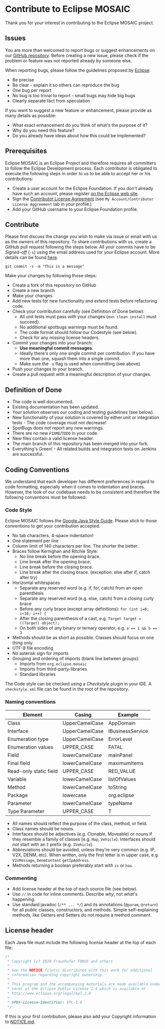 # Contribute to Eclipse MOSAIC

Thank you for your interest in contributing to the Eclipse MOSAIC project.

## Issues

You are more than welcomed to report bugs or suggest enhancements on our [GitHub repository](https://github.com/eclipse/mosaic).
Before creating a new issue, please check if the problem or feature was not reported already by someone else. 

When reporting bugs, please follow the guidelines 
proposed by [Eclipse](https://bugs.eclipse.org/bugs/page.cgi?id=bug-writing.html):
* Be precise
* Be clear - explain it so others can reproduce the bug
* One bug per report
* No bug is too trivial to report - small bugs may hide big bugs
* Clearly separate fact from speculation

If you want to suggest a new feature or enhancement, please provide as many details as possible:
* What exact enhancement do you think of  what's the purpose of it?
* Why do you need this feature?
* Do you already have ideas about how this could be implemented?

## Prerequisites

Eclipse MOSAIC is an Eclipse Project and therefore requires all committers to follow the Eclipse Development process. Each contributor 
is obligated to execute the following steps in order to us to be able to accept her or his contributions: 

* Create a user account for the Eclipse Foundation. If you don't already have such an account, please register 
  [on the Eclipse web site](https://dev.eclipse.org/site_login/createaccount.php). 
* Sign the [Contributor License Agreement](http://www.eclipse.org/legal/CLA.php) (see `My Account/Contributor License Aggreement` tab in your profile.)
* Add your GitHub username to your Eclipse Foundation profile.

## Contribute

Please first discuss the change you wish to make via issue or email with us as the owners of this repository. 
To share contributions with us,  create a GitHub pull request following the steps below. All your commits 
have to be *Signed-off* (`-s`) using the email address used for your Eclipse account. 
More details can be found [here](http://wiki.eclipse.org/Development_Resources/Contributing_via_Git). 

    git commit -s -m "This is a message"  

Make your changes by following those steps:

* Create a fork of this repository on GitHub
* Create a new branch
* Make your changes
* Add new tests for new functionality and extend tests before refactoring code.
* Check your contribution carefully (see Definition of Done below):
  * All unit tests must pass with your changes (`mvn clean install` must succeed).
  * No additional spotbugs warnings must be found.  
  * The code format should follow our Codestyle (see below).  
  * Check for any missing license headers.
* Commit your changes into your branch:
    * **Use meaningful commit messages**.
    * Ideally there's only one single commit per contribution. If you have more than one, squash them into a single commit. 
    * Make sure the `-s` flag is used when committing (see above).
* Push your changes to your branch.
* Create a pull request with a meaningful description of your changes.
  
## Definition of Done

* The code is well documented.
* Existing documentation has been updated.
* Your solution observes our coding and testing guidelines (see below).
* New functionality of your solution is covered by either unit or integration tests - The code coverage must not decrease!
* SpotBugs does not report any new warnings.
* There are no new `FIXME`/`TODO` in your code.
* New files contain a valid license header.
* The main branch of this repository has been merged into your fork.
* Everything's Green! - All related builds and integration tests on Jenkins are successful.

## Coding Conventions

We understand that each developer has different preferences in regard to code formatting, especially when it comes to indentation and braces. 
However, the look of our codebase needs to be consistent and therefore the following conventions must be followed. 

### Code Style

Eclipse MOSAIC follows the [Google Java Style Guide](https://github.com/google/styleguide). Please stick to those conventions to 
get your contribution accepted.

* No tab characters, 4-space indentation!
* One statement per line
* Column limit of 140 characters per line. The shorter the better.
* Braces follow Kernighan and Ritchie Style:
  * No line break before the opening brace.
  * Line break after the opening brace.
  * Line break before the closing brace.
  * Line break after the closing brace. (exception: else after if, catch after try)
* Horizontal whitespaces
  * Separate any reserved word (e.g. if, for, catch) from an open parenthesis
  * Separate any reserved word (e.g. else, catch) from a closing curly brace
  * Before any curly brace (except array definitions): `for (int i=0; i<10; i++) {`
  * After the closing parenthesis of a cast, e.g. `Target target = ((Target) object);`
  * On both sides of any binary or ternary operator, e.g. `a == 1 && b == 3`
* Methods should be as short as possible. Classes should focus on one thing only.
* UTF-8 file encoding
* No asterisk sign for imports
* Grouping and ordering of imports (blank line between groups):
  * Imports from `org.eclipse.mosaic`
  * Imports from third-party-libraries
  * Standard libraries
  
The Code style can be checked using a _Checkstyle_ plugin in your IDE. A `checkstyle.xml` file can be found in the root of the repository.
  
### Naming conventions

| Element                | Casing         | Example          |
|------------------------|----------------|------------------|
| Class                  | UpperCamelCase | AppDomain        |
| Interface              | UpperCamelCase | IBusinessService |
| Enumeration type       | UpperCamelCase | ErrorLevel       |
| Enumeration values     | UPPER_CASE     | FATAL            |
| Field                  | lowerCamelCase | mainPanel        |
| Final field            | lowerCamelCase | maximumItems     |
| Read-only static field | UPPER_CASE     | RED_VALUE        |
| Variable               | lowerCamelCase | listOfValues     |
| Method                 | lowerCamelCase | toString         |
| Package                | lowercase      | org.eclipse      |
| Parameter              | lowerCamelCase | typeName         |
| Type Parameter         | UPPER_CASE     | T                |
 
* All names should reflect the purpose of the class, method, or field.
* Class names should be nouns.
* Interfaces should be adjectives (e.g. Clonable, Moveable) or nouns if they resemble a family of classes
  (e.g. `Map`, `Vehicle`). Interfaces should _not_ start with an `I` prefix (e.g. `IVehicle`).
* Abbreviations should be avoided, unless they're very common (e.g. IP, V2X, DENM, etc). When written, only the first letter is 
  in upper case, e.g. `V2xMessage`, `DenmContent` `getIpAddress`.
* Methods returning a boolean preferably start with `is` or `has`.
  
### Commenting

* Add license header at the top of each source file (see below).
* Use `//` in code for inline comments. Describe _why_, not _what_'s happening.
* Use standard javadoc (`/** ... */`) and its annotations (`@param`, `@return`) for all _public_ classes, constructors, 
  and methods. Simple self-explaining methods, like Getters and Setters do not require a method comment.
 
## License header

Each Java file must include the following license header at the top of each file:
 
```java
/*
 * Copyright (c) 2020 Fraunhofer FOKUS and others
 *  
 * See the NOTICE file(s) distributed with this work for additional
 * information regarding copyright ownership.
 * 
 * This program and the accompanying materials are made available under the
 * terms of the Eclipse Public License 2.0 which is available at
 * http://www.eclipse.org/legal/epl-2.0
 * 
 * SPDX-License-Identifier: EPL-2.0
 */
```

If this is your first contribution, please also add your Copyright information to [NOTICE.md](NOTICE.md).